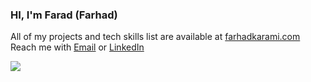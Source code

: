 ### HI, I'm Farad (Farhad)
All of my projects and tech skills list are available at [farhadkarami.com](https://farhadkarami.com)<br>Reach me with [Email](mailto:farhadkarami@yahoo.com) or
[LinkedIn](https://linkedin.com/in/farhad-karami)

![](https://github-contributor-stats.vercel.app/api?username=farad-tech&limit=5&theme=tokyonight&combine_all_yearly_contributions=true)

<!-- Proudly created with GPRM ( https://gprm.itsvg.in ) -->

